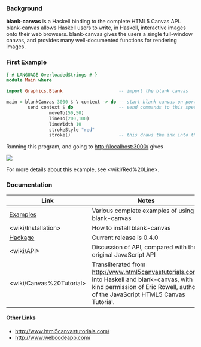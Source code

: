 ### Background

**blank-canvas** is a Haskell binding to the complete HTML5 Canvas API. blank-canvas allows Haskell users to write, in Haskell, interactive images onto their web browsers. blank-canvas gives the users a single full-window canvas, and provides many well-documented functions for rendering images.

### First Example

````Haskell
{-# LANGUAGE OverloadedStrings #-}
module Main where

import Graphics.Blank                     -- import the blank canvas

main = blankCanvas 3000 $ \ context -> do -- start blank canvas on port 3000
        send context $ do                 -- send commands to this specific context
                moveTo(50,50)
                lineTo(200,100)
                lineWidth 10
                strokeStyle "red"
                stroke()                  -- this draws the ink into the canvas
````

Running this program, and going to <http://localhost:3000/> gives

![](https://github.com/ku-fpg/blank-canvas/wiki/images/Red_Line.png)

For more details about this example, see <wiki/Red%20Line>.

### Documentation

| Link  | Notes |
|-------|-------|
| [Examples](https://github.com/ku-fpg/blank-canvas/wiki/Examples) | Various complete examples of using blank-canvas |
| <wiki/Installation> | How to install blank-canvas |
| [Hackage](https://hackage.haskell.org/package/blank-canvas) | Current release is 0.4.0 |
| <wiki/API> | Discussion of API, compared with the original JavaScript API |
| <wiki/Canvas%20Tutorial> | Transliterated from <http://www.html5canvastutorials.com/> into Haskell and blank-canvas, with kind permission of Eric Rowell, author of the JavaScript HTML5 Canvas Tutorial. |

#### Other Links

 * <http://www.html5canvastutorials.com/>
 * <http://www.webcodeapp.com/>
